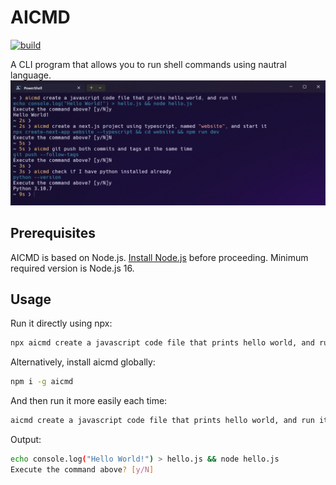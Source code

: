 # AICMD
[![build](https://github.com/kunchenguid/aicmd/actions/workflows/build.yml/badge.svg)](https://github.com/kunchenguid/aicmd/actions/workflows/build.yml)

A CLI program that allows you to run shell commands using nautral language.
![screenshot](./doc/screenshot.png)

## Prerequisites
AICMD is based on Node.js. [Install Node.js](https://nodejs.org/en) before proceeding. Minimum required version is Node.js 16.

## Usage

Run it directly using npx:
```bash
npx aicmd create a javascript code file that prints hello world, and run it
```

Alternatively, install aicmd globally:
```bash
npm i -g aicmd
```

And then run it more easily each time:
```bash
aicmd create a javascript code file that prints hello world, and run it
```

Output:
```bash
echo console.log("Hello World!") > hello.js && node hello.js
Execute the command above? [y/N]
```